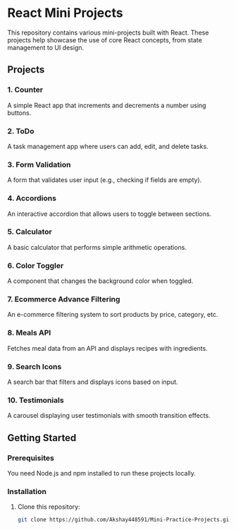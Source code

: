 # React Mini Projects

This repository contains various mini-projects built with React. These projects help showcase the use of core React concepts, from state management to UI design.

## Projects

### 1. Counter
A simple React app that increments and decrements a number using buttons.

### 2. ToDo
A task management app where users can add, edit, and delete tasks.

### 3. Form Validation
A form that validates user input (e.g., checking if fields are empty).

### 4. Accordions
An interactive accordion that allows users to toggle between sections.

### 5. Calculator
A basic calculator that performs simple arithmetic operations.

### 6. Color Toggler
A component that changes the background color when toggled.

### 7. Ecommerce Advance Filtering
An e-commerce filtering system to sort products by price, category, etc.

### 8. Meals API
Fetches meal data from an API and displays recipes with ingredients.

### 9. Search Icons
A search bar that filters and displays icons based on input.

### 10. Testimonials
A carousel displaying user testimonials with smooth transition effects.

## Getting Started

### Prerequisites

You need Node.js and npm installed to run these projects locally.

### Installation

1. Clone this repository:
   ```bash
   git clone https://github.com/Akshay448591/Mini-Practice-Projects.git
